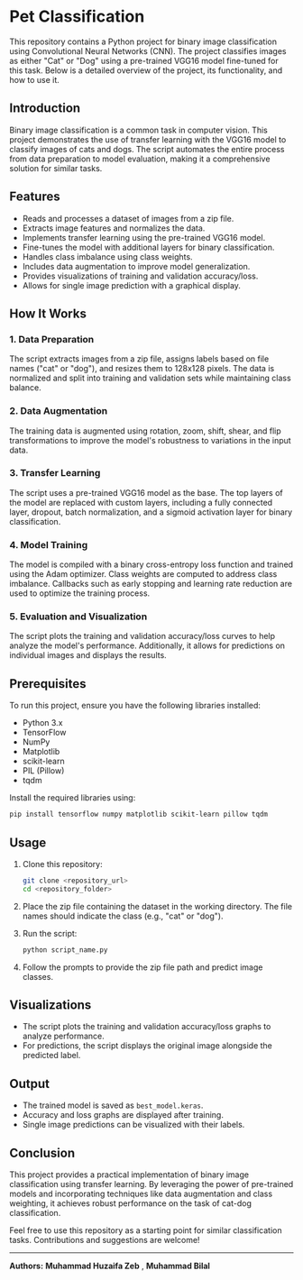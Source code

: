 # Pet Classification

This repository contains a Python project for binary image classification using Convolutional Neural Networks (CNN). The project classifies images as either "Cat" or "Dog" using a pre-trained VGG16 model fine-tuned for this task. Below is a detailed overview of the project, its functionality, and how to use it.

## Introduction

Binary image classification is a common task in computer vision. This project demonstrates the use of transfer learning with the VGG16 model to classify images of cats and dogs. The script automates the entire process from data preparation to model evaluation, making it a comprehensive solution for similar tasks.

## Features

- Reads and processes a dataset of images from a zip file.
- Extracts image features and normalizes the data.
- Implements transfer learning using the pre-trained VGG16 model.
- Fine-tunes the model with additional layers for binary classification.
- Handles class imbalance using class weights.
- Includes data augmentation to improve model generalization.
- Provides visualizations of training and validation accuracy/loss.
- Allows for single image prediction with a graphical display.

## How It Works

### 1. Data Preparation
The script extracts images from a zip file, assigns labels based on file names ("cat" or "dog"), and resizes them to 128x128 pixels. The data is normalized and split into training and validation sets while maintaining class balance.

### 2. Data Augmentation
The training data is augmented using rotation, zoom, shift, shear, and flip transformations to improve the model's robustness to variations in the input data.

### 3. Transfer Learning
The script uses a pre-trained VGG16 model as the base. The top layers of the model are replaced with custom layers, including a fully connected layer, dropout, batch normalization, and a sigmoid activation layer for binary classification.

### 4. Model Training
The model is compiled with a binary cross-entropy loss function and trained using the Adam optimizer. Class weights are computed to address class imbalance. Callbacks such as early stopping and learning rate reduction are used to optimize the training process.

### 5. Evaluation and Visualization
The script plots the training and validation accuracy/loss curves to help analyze the model's performance. Additionally, it allows for predictions on individual images and displays the results.

## Prerequisites

To run this project, ensure you have the following libraries installed:

- Python 3.x
- TensorFlow
- NumPy
- Matplotlib
- scikit-learn
- PIL (Pillow)
- tqdm

Install the required libraries using:
```bash
pip install tensorflow numpy matplotlib scikit-learn pillow tqdm
```

## Usage

1. Clone this repository:
   ```bash
   git clone <repository_url>
   cd <repository_folder>
   ```

2. Place the zip file containing the dataset in the working directory. The file names should indicate the class (e.g., "cat" or "dog").

3. Run the script:
   ```bash
   python script_name.py
   ```

4. Follow the prompts to provide the zip file path and predict image classes.

## Visualizations

- The script plots the training and validation accuracy/loss graphs to analyze performance.
- For predictions, the script displays the original image alongside the predicted label.

## Output

- The trained model is saved as `best_model.keras`.
- Accuracy and loss graphs are displayed after training.
- Single image predictions can be visualized with their labels.

## Conclusion

This project provides a practical implementation of binary image classification using transfer learning. By leveraging the power of pre-trained models and incorporating techniques like data augmentation and class weighting, it achieves robust performance on the task of cat-dog classification.

Feel free to use this repository as a starting point for similar classification tasks. Contributions and suggestions are welcome!

---

**Authors:** **Muhammad Huzaifa Zeb** , **Muhammad Bilal**
